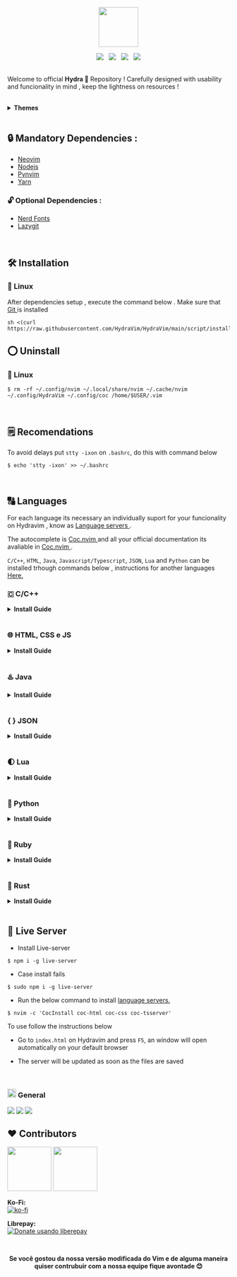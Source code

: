 <p align="center"><img width="auto" height="90" src="http://www.pngall.com/wp-content/uploads/4/Settings-PNG-Images.png"></p>

<p align="center"><img src="https://img.shields.io/github/issues/HydraVim/Hydravim?color=171b20&label=Issues%20%20&logo=gnubash&labelColor=e05f65&logoColor=ffffff">&nbsp;&nbsp;&nbsp;<img src="https://img.shields.io/github/forks/Hydravim/HydraVim?color=171b20&label=Forks%20%20&logo=git&labelColor=f1cf8a&logoColor=ffffff">&nbsp;&nbsp;&nbsp;<img src="https://img.shields.io/github/stars/HydraVim/HydraVim?color=171b20&label=Stargazers&logo=github&labelColor=70a5eb">&nbsp;&nbsp;&nbsp;<img src="https://img.shields.io/badge/-Works on my machine-%2378dba9?style=flat&logo=linux&labelColor=171b20&logoColor=ffffff"></p>

</b><br>Welcome to official <b>  ️Hydra 🌊</b> Repository ! Carefully designed with usability and funcionality in mind , keep the lightness on resources !</p>

<br />

<details>
  <summary> <b> Themes </b> </summary>

![TNPrint](https://user-images.githubusercontent.com/98850074/200186219-31bc10d3-8818-46ba-820e-ef8b7c5c9e40.png)


<hr>

<br>

![CPPRINT](https://user-images.githubusercontent.com/98850074/200188164-d7ce95dd-cb35-40e8-b192-10aa02b18341.png)


<hr>

<br>

![githubmode](https://user-images.githubusercontent.com/98850074/200182890-3cc9326e-811c-4bd4-a5bc-2cf2931b384b.png)
</details>

<br>

## 🔒 Mandatory Dependencies :

- <a href="https://neovim.io/" target="_blank"> Neovim </a>
- <a href="https://nodejs.org" target="_blank"> Nodejs </a>
- <a href="https://github.com/neovim/pynvim" target="_blank"> Pynvim </a>
- <a href="https://classic.yarnpkg.com/lang/en/docs/install/" target="_blank"> Yarn </a>
 
### 🔓 Optional Dependencies :
- <a href="https://www.nerdfonts.com/" target="_blank"> Nerd Fonts </a>
- <a href="https://github.com/jesseduffield/lazygit" target="_blank"> Lazygit </a>

<br>

## 🛠 Installation 

### 🐧 Linux
After dependencies setup  , execute the command below . Make sure that <a href="https://git-scm.com/" target="_blank"> Git </a> is installed <p>

```shell
sh <(curl https://raw.githubusercontent.com/HydraVim/HydraVim/main/script/install.sh)
```
  
## ⭕ Uninstall
  
### 🐧 Linux
```shell
$ rm -rf ~/.config/nvim ~/.local/share/nvim ~/.cache/nvim ~/.config/HydraVim ~/.config/coc /home/$USER/.vim
```
  
<br />
  
## 🗒️ Recomendations
To avoid delays put `stty -ixon` on `.bashrc`, do this with command below
``` shell
$ echo 'stty -ixon' >> ~/.bashrc
```

<br />  
  
## 🔠 Languages
For each language its necessary an individually suport for your funcionality on Hydravim , know as <a href="https://github.com/neoclide/coc.nvim/wiki/Language-servers#supported-features" target="_blank"> Language servers </a>.<br>

The autocomplete is <a href="https://github.com/neoclide/coc.nvim" target="_blank"> Coc.nvim </a> and all your official documentation its avaliable in <a href="https://github.com/neoclide/coc.nvim" target="_blank"> Coc.nvim </a>. 
  
```C/C++```, ```HTML```, ```Java```, ```Javascript/Typescript```, ```JSON```, ```Lua``` and ```Python``` can be installed trhough commands below , instructions for another languages <a href="" target="_blank"> Here.</a><p>

  ### 🇨 C/C++
<details>
  <summary><b>Install Guide</b></summary>
    
- Install ```gcc```, ```g++``` and ```make```

``` shell
$ sudo apt-get install manpages-dev
```
- Install <a href="https://clangd.llvm.org/installation.html" target="_blank"> CLangd</a> >= 8.0, to autocomplete
  
``` shell
$ sudo apt-get install clangd-12
```
- Run the below command to install  <a href="https://github.com/neoclide/coc.nvim/wiki/Language-servers#supported-features" target="_blank"> language servers.</a>
  
``` shell
$ nvim -c 'CocInstall coc-clangd'
```
</details>
  
<br />
  
### 🌐 HTML, CSS e JS
  
<details>
  <summary><b>Install Guide</b></summary>
  
- Run the below command to install <a href="https://github.com/neoclide/coc.nvim/wiki/Language-servers#supported-features" target="_blank"> language servers.</a>
  
``` shell
$ nvim -c 'CocInstall coc-html coc-css coc-tsserver'
```
  
</details>
<br />

### ♨️ Java
<details>
  <summary><b>Install Guide</b></summary>
  
- Instale o <a href="https://www.oracle.com/java/technologies/downloads/" target="_blank"> Java JDK </a >>= 11<p>

- Run the below command to install <a href="https://github.com/neoclide/coc.nvim/wiki/Language-servers#supported-features" target="_blank"> language servers.</a>

``` shell
$ nvim -c 'CocInstall coc-java'
```

</details>
<br />

  ### <b> { } </b> JSON
<details>

  <summary><b>Install Guide</b></summary>

- Run the below command to install <a href="https://github.com/neoclide/coc.nvim/wiki/Language-servers#supported-features" target="_blank"> language servers.</a>

``` shell
$ nvim -c 'CocInstall coc-json'
```
</details>
  
<br />

### 🌓 Lua
<details>
  <summary><b>Install Guide</b></summary>

- Run the below command to install <a href="https://github.com/neoclide/coc.nvim/wiki/Language-servers#supported-features" target="_blank"> language servers.</a>
``` shell
$ nvim -c 'CocInstall coc-sumneko-lua'
```
</details>

<br />

### 🐍 Python
<details>
  <summary><b>Install Guide</b></summary>
- Install <a href="https://www.python.org/downloads/" target="_blank"> Python3 </a>
  
``` shell
$ sudo apt install python3
```

- Run the command below to install <a href="https://github.com/neoclide/coc.nvim/wiki/Language-servers#supported-features" target="_blank"> language servers.</a>
  
``` shell
$ nvim -c 'CocInstall coc-python'
```
</details

<br />

<br />
 
 ### 💎 Ruby
<details>
  <summary><b>Install Guide</b></summary>
  
- Install <a href="https://www.ruby-lang.org/" target="_blank"> Ruby </a>
  
``` shell
$ sudo apt install ruby
```

- Install <a href="https://solargraph.org/" target="_blank"> Solargraph - lsp</a>
  
``` shell
$ gem install solargraph
```

- Run the command below to install <a href="https://github.com/neoclide/coc.nvim/wiki/Language-servers#supported-features" target="_blank"> solargraph in COC.</a>
  
``` shell
$ nvim -c 'CocInstall coc-solargraph'
```
</details

<br />

<br />
 
### 🦀 Rust
<details>
  <summary><b>Install Guide</b></summary>
  
- Install <a href="https://www.rust-lang.org" target="_blank"> Rust</a>
    
``` shell
$ sudo apt install rustc
```
    
- Install rust-analyzer binary
    
```
 $ curl -L https://github.com/rust-lang/rust-analyzer/releases/latest/download/rust-analyzer-x86_64-unknown-linux-gnu.gz | gunzip -c - > ~/.local/bin/rust-analyzer
```

  Change permission to be executable
```
 $ chmod +x ~/.local/bin/rust-analyzer 
```
  Read with caution :
  If your ~/.local/bin is not in your path you should to add to your $PATH variable on Shell !
  
  To verify if exist <b>~/.local/bin</b> in your $PATH , type :
  ```
 $ echo $PATH | whereis rust-analyzer
  ```
  
  ```shell
    # If your $PATH contains something like the output below , its already on your path
 $ /home/$USER/.cargo/bin or /home/$USER/.local/bin
    
    # Else
 $ export PATH=~/.local/bin:$PATH or put in your .zshrc .bashrc and so on.
  ```
  
 Restart your shell to apply changes , and done.
  
  ⚠️ <b> ATTENTION ! </b> ⚠️
  ```shell
  # Case the options above doesn't work try this
 $ sudo ln -s ~/.local/bin/rust-analyzer /usr/local/bin
  ```
  To make a symlink to binary directory restart your shell and done.
<br>

- Run the below command to install <a href="https://github.com/neoclide/coc.nvim/wiki/Language-servers#supported-features" target="_blank"> language servers.</a>
    
``` shell
$ nvim -c 'CocInstall coc-rust-analyzer'
```
</details>
  
<br />

## 🐙 Live Server
- Install Live-server
``` shell
$ npm i -g live-server
```
- Case install fails
``` shell
$ sudo npm i -g live-server
```

- Run the below command to install <a href="https://github.com/neoclide/coc.nvim/wiki/Language-servers#supported-features" target="_blank"> language servers.</a>

``` shell
$ nvim -c 'CocInstall coc-html coc-css coc-tsserver'
```
To use follow the instructions below <p>
- Go to `index.html` on Hydravim and press `F5`, an window will open automatically on your default browser <p>
- The server will be updated as soon as the files are saved
<br />

### <img width="auto" height="20px" src="https://github.com/oddlama/vane/blob/main/docs/vane.png"> General
  
<img src="https://img.shields.io/badge/Mantained:-Yes! (Bug fixes, Repository , Website..)-brightgreen?style=flat">
<img src="https://img.shields.io/badge/State:-Optimized (Utilizable)-brightgreen?style=flat">
<img src="https://img.shields.io/badge/RAM usage:-~138MB/Max-brightgreen?style=flat">

## ❤️ Contributors
  <span>
    <img src="https://user-images.githubusercontent.com/98850074/200189379-5b831bfd-a902-46c8-914e-284e53308dc2.png" width=100 height=100>
  </span>

  <span> 
    <img src="https://user-images.githubusercontent.com/98850074/200189532-28bd2d72-76e8-4650-a293-9fdfa64c4b73.png" width=100 height=100>
  </span>



<b>Ko-Fi:</b><br>
  [![ko-fi](https://ko-fi.com/img/githubbutton_sm.svg)](https://ko-fi.com/)

<b>Librepay:</b> <br>
<a href="https://liberapay.com/"><img alt="Donate usando liberepay" src="https://liberapay.com/assets/widgets/donate.svg"></a> 

<br /> 

<p align="center"><b> Se você gostou da nossa versão modificada do Vim e de alguma maneira quiser contrubuir com a nossa equipe fique avontade 😊</b> </p>

